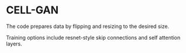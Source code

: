 # CELL-GAN

The code prepares data by flipping and resizing to the desired size. 

Training options include resnet-style skip connections and self attention layers.
